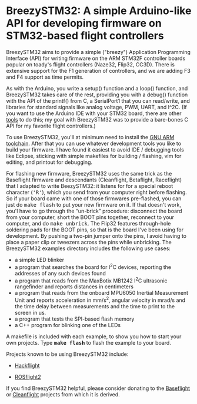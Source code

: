 # BreezySTM32: A simple Arduino-like API for developing firmware on STM32-based flight controllers

BreezySTM32 aims to provide a simple ("breezy") Application Programming Interface (API) for writing
firmware on the ARM STM32F controller boards popular on toady's flight controllers
(Naze32, Flip32, CC3D).  There is extensive support for the F1 generation of controllers, and
we are adding F3 and F4 support as time permits.  

As with the Arduino, you write a setup() function and a loop() function, and BreezySTM32 takes care of
the rest, providing you with a debug() function with the API of the printf() from C, 
a SerialPort1 that you can read/write, and
libraries for standard signals like analog voltage, PWM, UART, and I^2C.  (If you want
to use the Arduino IDE with your STM32 board, there are other
[tools](https://github.com/rogerclarkmelbourne/Arduino_STM32)
to do this; my goal with BreezySTM32 was to provide a bare-bones C API for my favorite flight controllers.)

To use BreezySTM32, you'll at minimum need to install the [GNU ARM toolchain](https://launchpad.net/gcc-arm-embedded).
After that you can use whatever development tools you like to build your firmware.  I have found it easiest to avoid
IDE / debugging tools like Eclipse, sticking with simple
makefiles for building / flashing, vim for editing, and printout for debugging.  

For flashing new firmware, BreezySTM32 uses the same trick as the Baseflight firmware and descendants
(Cleanflight, Betaflight, Raceflight) that I adapted to write BeezySTM32: it listens for
for a special reboot character (<tt>'R'</tt>), which you send
from your computer right before flashing.  So if your board came with one of those firmwares pre-flashed,
you can just do <tt>make flash</tt> to put your new firmware on it.  If that doesn't work, you'l have
to go through the &ldquo;un-brick&rdquo; procedure: disconnect the board from your computer, 
short the BOOT pins together, reconnect to your computer, and do <tt>make unbrick</tt>.  The Flip32
features through-hole soldering pads for the BOOT pins, so that is the board
I've been using for development.  By pushing a two-pin jumper onto the pins,
I avoid having to place a paper clip or tweezers across the pins while unbricking. 
The BreezySTM32 examples directory includes the following use cases:
<ul>
<li> a simple LED blinker
<li> a program that searches the board for I<sup>2</sup>C devices, reporting the addresses of any such devices found
<li> a program that reads from the MaxBotix MB1242 I<sup>2</sup>C ultrasonic rangefinder and reports distances
in centimeters
<li> a program that reads from the onboard MPU6050 Inertial Measurement Unit and reports acceleration in mm/s<sup>2</sup>, angular velocity in mrad/s and the time delay between measurements and the time to print to the screen in us.
<li> a program that tests the SPI-based flash memory
<li> a C++ program for blinking one of the LEDs
</ul>

A makefile is included with each example,
to show you how to start your own projects.  Type  <b><tt>make flash</tt></b> to flash the example to your board.

Projects known to be using BreezySTM32 include:
<ul>
<li> <a href="https://github.com/simondlevy/hackflight">Hackflight</a>
<p><li> <a href="https://github.com/BYU-MAGICC/ROSflight2">ROSflight2</a>
</ul>

If you find BreezySTM32 helpful, please consider donating
to the [Baseflight](https://goo.gl/3tyFhz) or
[Cleanflight](https://www.paypal.com/cgi-bin/webscr?cmd=_s-xclick&hosted_button_id=TSQKVT6UYKGL6)
projects from which it is derived.
